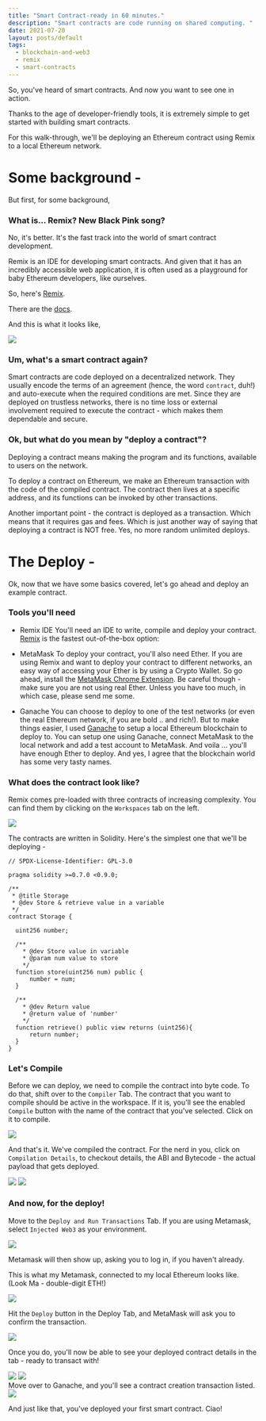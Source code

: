 ```yaml
---
title: "Smart Contract-ready in 60 minutes."
description: "Smart contracts are code running on shared computing. "
date: 2021-07-20
layout: posts/default
tags:
  - blockchain-and-web3
  - remix
  - smart-contracts
---
```


So, you've heard of smart contracts. And now you want to see one in action.

Thanks to the age of developer-friendly tools, it is extremely simple to get started with building smart contracts.

For this walk-through, we'll be deploying an Ethereum contract using Remix to a local Ethereum network.

# Some background -

But first, for some background,

### What is... Remix? New Black Pink song?

No, it's better. It's the fast track into the world of smart contract development.

Remix is an IDE for developing smart contracts. And given that it has an incredibly accessible web application, it is often used as a playground for baby Ethereum developers, like ourselves.

So, here's <a href='https://remix.ethereum.org/' rel="nofollow">Remix</a>.

There are the <a href='https://remix-ide.readthedocs.io/en/latest/' rel="nofollow">docs</a>.

And this is what it looks like,

<img src='../assets/images/blog-remix/remix-ide.png' />

### Um, what's a smart contract again?

Smart contracts are code deployed on a decentralized network. They usually encode the terms of an agreement (hence, the word `contract`, duh!) and auto-execute when the required conditions are met. Since they are deployed on trustless networks, there is no time loss or external involvement required to execute the contract - which makes them dependable and secure.

### Ok, but what do you mean by "deploy a contract"?

Deploying a contract means making the program and its functions, available to users on the network.

To deploy a contract on Ethereum, we make an Ethereum transaction with the code of the compiled contract. The contract then lives at a specific address, and its functions can be invoked by other transactions.

Another important point - the contract is deployed as a transaction. Which means that it requires gas and fees. Which is just another way of saying that deploying a contract is NOT free. Yes, no more random unlimited deploys.

# The Deploy -

Ok, now that we have some basics covered, let's go ahead and deploy an example contract.

### Tools you'll need

- Remix IDE
  You'll need an IDE to write, compile and deploy your contract. <a href='https://remix.ethereum.org/' rel='nofollow' target='_blank'>Remix</a> is the fastest out-of-the-box option:

- MetaMask
  To deploy your contract, you'll also need Ether. If you are using Remix and want to deploy your contract to different networks, an easy way of accessing your Ether is by using a Crypto Wallet. So go ahead, install the <a href='https://metamask.io/' rel='nofollow' target='_blank'>MetaMask Chrome Extension</a>.
  Be careful though - make sure you are not using real Ether. Unless you have too much, in which case, please send me some.

- Ganache
  You can choose to deploy to one of the test networks (or even the real Ethereum network, if you are bold .. and rich!). But to make things easier, I used <a href='https://www.trufflesuite.com/ganache' rel='nofollow' target='_blank'>Ganache</a> to setup a local Ethereum blockchain to deploy to. You can setup one using Ganache, connect MetaMask to the local network and add a test account to MetaMask. And voila ... you'll have enough Ether to deploy.
  And yes, I agree that the blockchain world has some very tasty names.

### What does the contract look like?

Remix comes pre-loaded with three contracts of increasing complexity. You can find them by clicking on the `Workspaces` tab on the left.

<img src='../assets/images/blog-remix/workspace-tab.png' />

The contracts are written in Solidity. Here's the simplest one that we'll be deploying -

```sol
// SPDX-License-Identifier: GPL-3.0

pragma solidity >=0.7.0 <0.9.0;

/**
 * @title Storage
 * @dev Store & retrieve value in a variable
 */
contract Storage {

  uint256 number;

  /**
    * @dev Store value in variable
    * @param num value to store
    */
  function store(uint256 num) public {
      number = num;
  }

  /**
    * @dev Return value
    * @return value of 'number'
    */
  function retrieve() public view returns (uint256){
      return number;
  }
}
```

### Let's Compile

Before we can deploy, we need to compile the contract into byte code. To do that, shift over to the `Compiler` Tab. The contract that you want to compile should be active in the workspace. If it is, you'll see the enabled `Compile` button with the name of the contract that you've selected. Click on it to compile.

<img src='../assets/images/blog-remix/compile-tab.png' />

And that's it. We've compiled the contract. For the nerd in you, click on `Compilation Details`, to checkout details, the ABI and Bytecode - the actual payload that gets deployed.

<div class='flex flex-row'>
<img src='../assets/images/blog-remix/compiled-contract.png' />
<img src='../assets/images/blog-remix/compiled-details.png' />
</div>

### And now, for the deploy!

Move to the `Deploy and Run Transactions` Tab. If you are using Metamask, select `Injected Web3` as your environment.

<img src='../assets/images/blog-remix/environment.png' />

Metamask will then show up, asking you to log in, if you haven't already.

This is what my Metamask, connected to my local Ethereum looks like. (Look Ma - double-digit ETH!)

<img src='../assets/images/blog-remix/metamask-init.png' />

Hit the `Deploy` button in the Deploy Tab, and MetaMask will ask you to confirm the transaction.

<img src='../assets/images/blog-remix/metamask-confirm.png' />

Once you do, you'll now be able to see your deployed contract details in the tab - ready to transact with!

<div class='flex flex-row'>
  <img src='../assets/images/blog-remix/deployed-contract-txn.png' />
  <img src='../assets/images/blog-remix/deployed-txn.png' />
</div>
Move over to Ganache, and you'll see a contract creation transaction listed.

<img src='../assets/images/blog-remix/ganache-contract.png' />

And just like that, you've deployed your first smart contract. Ciao!
